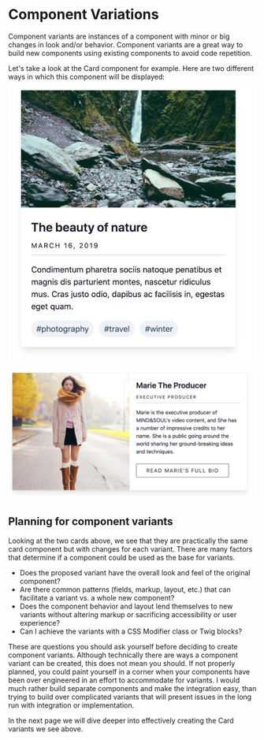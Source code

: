 # Component Variations

Component variants are instances of a component with minor or big changes in look and/or behavior. Component variants are a great way to build new components using existing components to avoid code repetition.

Let's take a look at the Card component for example. Here are two different ways in which this component will be displayed:

![Default Card component](../.gitbook/assets/card.png)

![Example of Card variant](../.gitbook/assets/card-wide.png)

## Planning for component variants

Looking at the two cards above, we see that they are practically the same card component but with changes for each variant. There are many factors that determine if a component could be used as the base for variants.

* Does the proposed variant have the overall look and feel of the original component?
* Are there common patterns \(fields, markup, layout, etc.\) that can facilitate a variant vs. a whole new component?
* Does the component behavior and layout lend themselves to new variants without altering markup or sacrificing accessibility or user experience?
* Can I achieve the variants with a CSS Modifier class or Twig blocks?

These are questions you should ask yourself before deciding to create component variants. Although technically there are ways a component variant can be created, this does not mean you should. If not properly planned, you could paint yourself in a corner when your components have been over engineered in an effort to accommodate for variants. I would much rather build separate components and make the integration easy, than trying to build over complicated variants that will present issues in the long run with integration or implementation.

In the next page we will dive deeper into effectively creating the Card variants we see above.


